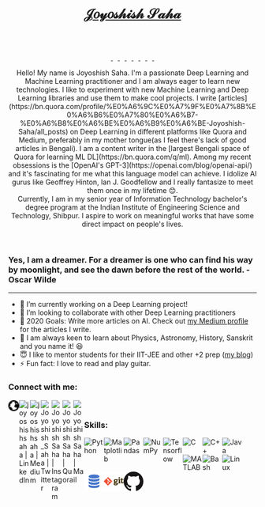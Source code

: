 # <p align="center"><a href="https://joyoshish.github.io/">𝒥𝑜𝓎𝑜𝓈𝒽𝒾𝓈𝒽 𝒮𝒶𝒽𝒶</a></p>
<p><div align="center">
    <br>
    <br>
    <a href="https://status.nmoo.dev/blocks/1">
        <img src="https://status.nmoo.dev/blocks/1" width="10" height="10">
    </a>
    <a href="https://status.nmoo.dev/blocks/2">
        <img src="https://status.nmoo.dev/blocks/2" width="10" height="10">
    </a>
    <a href="https://status.nmoo.dev/blocks/3">
        <img src="https://status.nmoo.dev/blocks/3" width="10" height="10">
    </a>
    <a href="https://status.nmoo.dev/blocks/4">
        <img src="https://status.nmoo.dev/blocks/4" width="10" height="10">
    </a>
    <a href="https://status.nmoo.dev/blocks/5">
        <img src="https://status.nmoo.dev/blocks/5" width="10" height="10">
    </a>
    <a href="https://status.nmoo.dev/blocks/6">
        <img src="https://status.nmoo.dev/blocks/6" width="10" height="10">
    </a>
    <a href="https://status.nmoo.dev/blocks/7">
        <img src="https://status.nmoo.dev/blocks/7" width="10" height="10">
    </a>
    <a href="https://status.nmoo.dev/blocks/8">
        <img src="https://status.nmoo.dev/blocks/8" width="10" height="10">
    </a>
    <br>
</div></p>
<p align="center">
Hello! My name is Joyoshish Saha. I'm a passionate Deep Learning and Machine Learning practitioner and I am always eager to learn new technologies. I like to experiment with new Machine Learning and Deep Learning libraries and use them to make cool projects. I write [articles](https://bn.quora.com/profile/%E0%A6%9C%E0%A7%9F%E0%A7%8B%E0%A6%B6%E0%A7%80%E0%A6%B7-%E0%A6%B8%E0%A6%BE%E0%A6%B9%E0%A6%BE-Joyoshish-Saha/all_posts) on Deep Learning in different platforms like Quora and Medium, preferably in my mother tongue(as I feel there's lack of good articles in Bengali). I am a content writer in the [largest Bengali space of Quora for learning ML DL](https://bn.quora.com/q/ml). Among my recent obsessions is the [OpenAI's GPT-3](https://openai.com/blog/openai-api/) and it's fascinating for me what this language model can achieve. I idolize AI gurus like Geoffrey Hinton, Ian J. Goodfellow and I really fantasize to meet them once in my lifetime 😊.  <br>
Currently, I am in my senior year of Information Technology bachelor's degree program at the Indian Institute of Engineering Science and Technology, Shibpur. I aspire to work on meaningful works that have some direct impact on people's lives.  </p>
<br>

### Yes, I am a dreamer. For a dreamer is one who can find his way by moonlight, and see the dawn before the rest of the world. - Oscar Wilde
---
- 🔭 I’m currently working on a Deep Learning project!
- 👯 I’m looking to collaborate with other Deep Learning practitioners
- 🥅 2020 Goals: Write more articles on AI. Check out [my Medium profile](https://medium.com/@joyoshish) for the articles I write.
- 🌱 I am always keen to learn about Physics, Astronomy, History, Sanskrit and you name it! 😆
- 😇 I like to mentor students for their IIT-JEE and other +2 prep ([my blog](https://plustwopcm.blogspot.com/))
- ⚡ Fun fact: I love to read and play guitar. 

### Connect with me:

[<img align="left" alt="joyoshish.github.io" width="22px" src="https://raw.githubusercontent.com/iconic/open-iconic/master/svg/globe.svg" />][website]
[<img align="left" alt="joyoshishsaha | LinkedIn" width="22px" src="https://cdn.jsdelivr.net/npm/simple-icons@v3/icons/linkedin.svg" />][linkedin]
[<img align="left" alt="joyoshishsaha | Medium" width="22px" src="https://seeklogo.com/images/M/medium-logo-93CDCF6451-seeklogo.com.png" />][medium]
[<img align="left" alt="Joyoshish_Saha | Twitter" width="22px" src="https://cdn.jsdelivr.net/npm/simple-icons@v3/icons/twitter.svg" />][twitter]
[<img align="left" alt="JoyoshishSaha | Instagram" width="22px" src="https://cdn.jsdelivr.net/npm/simple-icons@v3/icons/instagram.svg" />][instagram]
[<img align="left" alt="JoyoshishSaha | Quora" width="22px" src="https://cdn4.iconfinder.com/data/icons/miu-black-social-2/60/quora-512.png" />][quora]
[<img align="left" alt="JoyoshishSaha | Mail" width="22px" src="https://image.flaticon.com/icons/svg/561/561188.svg" />][mail]
<br />

### Skills:

[<img align="left" alt="Python" width="40px" src="https://upload.wikimedia.org/wikipedia/commons/thumb/c/c3/Python-logo-notext.svg/1200px-Python-logo-notext.svg.png" />][python]
[<img align="left" alt="Matplotlib" width="40px" src="https://upload.wikimedia.org/wikipedia/commons/thumb/8/84/Matplotlib_icon.svg/1200px-Matplotlib_icon.svg.png" />][matplotlib]
[<img align="left" alt="Pandas" width="40px" src="https://numfocus.org/wp-content/uploads/2016/07/pandas-logo-300.png" />][pandas]
[<img align="left" alt="NumPy" width="40px" src="https://user-images.githubusercontent.com/98330/63813335-20cd4b80-c8e2-11e9-9c04-e4dbf7285aa1.png" />][numpy]
[<img align="left" alt="Tensorflow" width="40px" src="https://upload.wikimedia.org/wikipedia/commons/thumb/2/2d/Tensorflow_logo.svg/1200px-Tensorflow_logo.svg.png" />][tf]
[<img align="left" alt="C" width="40px" src="https://cdn.iconscout.com/icon/free/png-512/c-programming-569564.png" />][c]
[<img align="left" alt="C++" width="40px" src="https://upload.wikimedia.org/wikipedia/commons/thumb/1/18/ISO_C%2B%2B_Logo.svg/1200px-ISO_C%2B%2B_Logo.svg.png" />][c++]
[<img align="left" alt="Java" width="40px" src="https://i.pinimg.com/originals/f1/ea/a7/f1eaa7278f64e27128e062a3de918265.png" />][java]
[<img align="left" alt="MATLAB" width="40px" src="https://www.mathworks.com/matlabcentral/mlc-downloads/downloads/submissions/24241/versions/5/screenshot.png" />][matlab]
[<img align="left" alt="Bash" width="40px" src="https://d33wubrfki0l68.cloudfront.net/8fe2cfeda869b96dde8c0776f5f305969f860002/c31dc/img/symbol/svg/monochrome_dark.svg" />][bash]
[<img align="left" alt="Linux" width="40px" src="https://1000logos.net/wp-content/uploads/2017/03/LINUX-LOGO.png" />][linux]
[<img align="left" alt="SQL" width="40px" src="https://raw.githubusercontent.com/github/explore/80688e429a7d4ef2fca1e82350fe8e3517d3494d/topics/sql/sql.png" />][sql]
[<img align="left" alt="Git" width="40px" src="https://raw.githubusercontent.com/github/explore/80688e429a7d4ef2fca1e82350fe8e3517d3494d/topics/git/git.png" />][git]
[<img align="left" alt="GitHub" width="40px" src="https://raw.githubusercontent.com/github/explore/78df643247d429f6cc873026c0622819ad797942/topics/github/github.png" />][github]  
<br>


<!---<img align="left" alt="Joyoshish's Github Stats" src="https://github-readme-stats.vercel.app/api?username=Joyoshish&show_icons=true&hide_border=true" />-->

[website]: https://joyoshish.github.io
[twitter]: https://twitter.com/Joyoshish_Saha
[instagram]: https://instagram.com/JoyoshishSaha
[linkedin]: https://linkedin.com/in/joyoshishsaha
[mail]: mailto:joyoshish@gmail.com
[github]: https://github.com
[python]: https://www.python.org/
[matplotlib]: https://matplotlib.org/
[pandas]: https://pandas.pydata.org/
[numpy]: https://numpy.org/
[tf]: https://www.tensorflow.org/
[c]: https://en.wikipedia.org/wiki/C_(programming_language)
[c++]: https://en.wikipedia.org/wiki/C%2B%2B
[java]: https://en.wikipedia.org/wiki/Java_(programming_language)
[matlab]: https://www.mathworks.com/products/matlab.html
[bash]: https://www.codecademy.com/learn/learn-the-command-line/modules/bash-scripting
[sql]: https://en.wikipedia.org/wiki/SQL
[linux]: https://www.linux.org/
[git]: https://git-scm.com/
[quora]: https://www.quora.com/profile/%E0%A6%9C%E0%A7%9F%E0%A7%8B%E0%A6%B6%E0%A7%80%E0%A6%B7-%E0%A6%B8%E0%A6%BE%E0%A6%B9%E0%A6%BE-Joyoshish-Saha
[medium]: https://medium.com/@joyoshish
